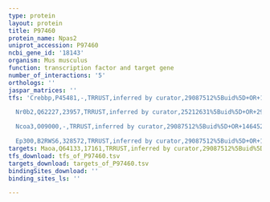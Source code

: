 ```yaml
---
type: protein
layout: protein
title: P97460
protein_name: Npas2
uniprot_accession: P97460
ncbi_gene_id: '18143'
organism: Mus musculus
function: transcription factor and target gene
number_of_interactions: '5'
orthologs: ''
jaspar_matrices: ''
tfs: 'Crebbp,P45481,-,TRRUST,inferred by curator,29087512%5Buid%5D+OR+14645221%5Buid%5D,Yes

  Nr0b2,Q62227,23957,TRRUST,inferred by curator,25212631%5Buid%5D+OR+29087512%5Buid%5D,Yes

  Ncoa3,O09000,-,TRRUST,inferred by curator,29087512%5Buid%5D+OR+14645221%5Buid%5D,Yes

  Ep300,B2RWS6,328572,TRRUST,inferred by curator,29087512%5Buid%5D+OR+14645221%5Buid%5D,Yes'
targets: Maoa,Q64133,17161,TRRUST,inferred by curator,29087512%5Buid%5D+OR+18439826%5Buid%5D,Yes
tfs_download: tfs_of_P97460.tsv
targets_download: targets_of_P97460.tsv
bindingSites_download: ''
binding_sites_ls: ''

---
```

